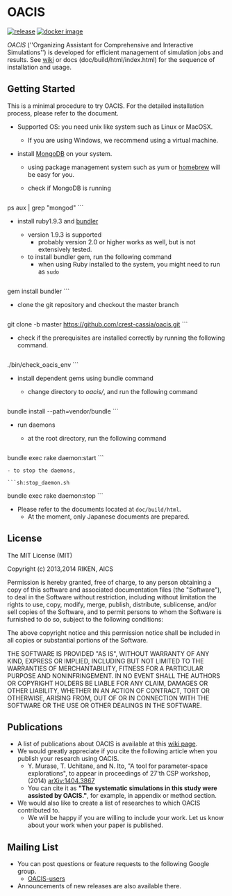 # OACIS

[![release](https://img.shields.io/github/release/crest-cassia/oacis.svg)](https://github.com/crest-cassia/oacis/releases/latest)
[![docker image](http://img.shields.io/badge/docker_image-ready-brightgreen.svg)](https://registry.hub.docker.com/u/takeshiuchitane/oacis/)

*OACIS* (''Organizing Assistant for Comprehensive and Interactive Simulations'') is developed for efficient management of simulation jobs and results.
See [wiki](https://github.com/crest-cassia/oacis/wiki) or docs (doc/build/html/index.html) for the sequence of installation and usage.

## Getting Started

This is a minimal procedure to try OACIS.
For the detailed installation process, please refer to the document.

- Supported OS: you need unix like system such as Linux or MacOSX.
    - If you are using Windows, we recommend using a virtual machine.

- install [MongoDB](http://www.mongodb.org/) on your system.
    - using package management system such as yum or [homebrew](http://brew.sh/) will be easy for you.
    - check if MongoDB is running

        ```sh:check_db_daemons.sh
ps aux | grep "mongod"
        ```

- install ruby1.9.3 and [bundler](http://bundler.io/)
    - version 1.9.3 is supported
        - probably version 2.0 or higher works as well, but is not extensively tested.
    - to install bundler gem, run the following command
        - when using Ruby installed to the system, you might need to run as `sudo`

    ```sh:install_bundler.sh
gem install bundler
    ```

- clone the git repository and checkout the master branch

    ```sh:clone.sh
git clone -b master https://github.com/crest-cassia/oacis.git
    ```

- check if the prerequisites are installed correctly by running the following command.

    ```sh:check_oacis_env.sh
./bin/check_oacis_env
    ```

- install dependent gems using bundle command
    - change directory to _oacis/_, and run the following command

      ```sh:install_sh
bundle install --path=vendor/bundle
      ```

- run daemons
    - at the root directory, run the following command

    ```sh:start_daemon.sh
bundle exec rake daemon:start
    ```

    - to stop the daemons,

    ```sh:stop_daemon.sh
bundle exec rake daemon:stop
    ```

- Please refer to the documents located at `doc/build/html`.
    - At the moment, only Japanese documents are prepared.

## License

The MIT License (MIT)

Copyright (c) 2013,2014 RIKEN, AICS

Permission is hereby granted, free of charge, to any person obtaining a copy of
this software and associated documentation files (the "Software"), to deal in
the Software without restriction, including without limitation the rights to
use, copy, modify, merge, publish, distribute, sublicense, and/or sell copies of
the Software, and to permit persons to whom the Software is furnished to do so, 
subject to the following conditions:

The above copyright notice and this permission notice shall be included in all 
copies or substantial portions of the Software.

THE SOFTWARE IS PROVIDED "AS IS", WITHOUT WARRANTY OF ANY KIND, EXPRESS OR
IMPLIED, INCLUDING BUT NOT LIMITED TO THE WARRANTIES OF MERCHANTABILITY, FITNESS
FOR A PARTICULAR PURPOSE AND NONINFRINGEMENT. IN NO EVENT SHALL THE AUTHORS OR
COPYRIGHT HOLDERS BE LIABLE FOR ANY CLAIM, DAMAGES OR OTHER LIABILITY, WHETHER
IN AN ACTION OF CONTRACT, TORT OR OTHERWISE, ARISING FROM, OUT OF OR IN
CONNECTION WITH THE SOFTWARE OR THE USE OR OTHER DEALINGS IN THE SOFTWARE.

## Publications
- A list of publications about OACIS is available at this [wiki page](https://github.com/crest-cassia/oacis/wiki/List-of-publications).
- We would greatly appreciate if you cite the following article when you publish your research using OACIS.
    - Y. Murase, T. Uchitane, and N. Ito, "A tool for parameter-space explorations", to appear in proceedings of 27'th CSP workshop, (2014) [arXiv:1404.3867](http://arxiv.org/abs/1404.3867)
    - You can cite it as **"The systematic simulations in this study were assisted by OACIS."**, for example, in appendix or method section.
- We would also like to create a list of researches to which OACIS contributed to.
    - We will be happy if you are willing to include your work. Let us know about your work when your paper is published.

## Mailing List

- You can post questions or feature requests to the following Google group.
    - [OACIS-users](https://groups.google.com/forum/#!forum/oacis-users)
- Announcements of new releases are also available there.
